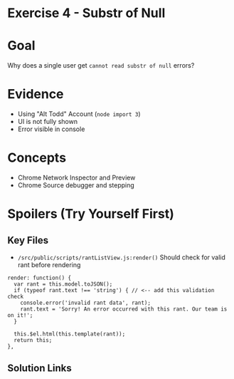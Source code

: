 Exercise 4 - Substr of Null
================

# Goal
Why does a single user get `cannot read substr of null` errors?


# Evidence
- Using "Alt Todd" Account (`node import 3`)
- UI is not fully shown
- Error visible in console


# Concepts
- Chrome Network Inspector and Preview
- Chrome Source debugger and stepping








# Spoilers (Try Yourself First)

## Key Files

- `/src/public/scripts/rantListView.js:render()` Should check for valid rant before rendering

```
render: function() {
  var rant = this.model.toJSON();
  if (typeof rant.text !== 'string') { // <-- add this validation check
    console.error('invalid rant data', rant);
    rant.text = 'Sorry! An error occurred with this rant. Our team is on it!';
  }

  this.$el.html(this.template(rant));
  return this;
},
```

## Solution Links
